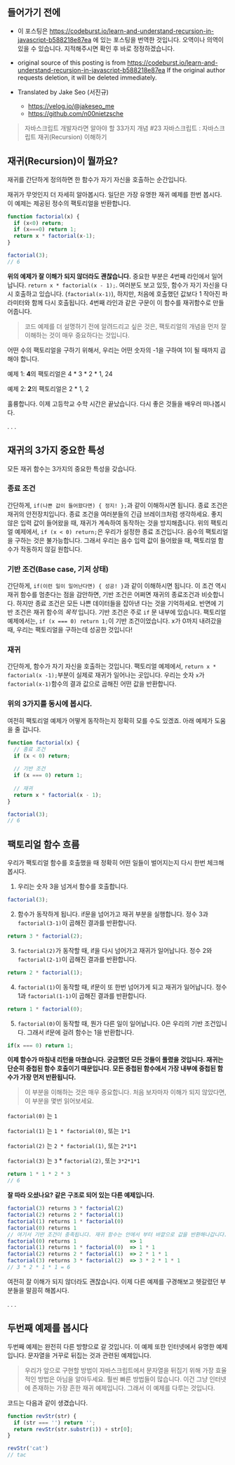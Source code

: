 ## 들어가기 전에

- 이 포스팅은 https://codeburst.io/learn-and-understand-recursion-in-javascript-b588218e87ea 에 있는 포스팅을 번역한 것입니다. 오역이나 의역이 있을 수 있습니다. 지적해주시면 확인 후 바로 정정하겠습니다.

- original source of this posting is from https://codeburst.io/learn-and-understand-recursion-in-javascript-b588218e87ea If the original author requests deletion, it will be deleted immediately.

- Translated by Jake Seo (서진규)

	- https://velog.io/@jakeseo_me
	- https://github.com/n00nietzsche

> 자바스크립트 개발자라면 알아야 할 33가지 개념 #23 자바스크립트 : 자바스크립트 재귀(Recursion) 이해하기

## 재귀(Recursion)이 뭘까요?

재귀를 간단하게 정의하면 한 함수가 자기 자신을 호출하는 순간입니다.

재귀가 무엇인지 더 자세히 알아봅시다. 일단은 가장 유명한 재귀 예제를 한번 봅시다. 이 예제는 제공된 정수의 팩토리얼을 반환합니다.

```js
function factorial(x) {
  if (x<0) return;
  if (x===0) return 1;
  return x * factorial(x-1);
}

factorial(3);
// 6
```

**위의 예제가 잘 이해가 되지 않더라도 괜찮습니다.** 중요한 부분은 4번째 라인에서 일어납니다. `return x * factorial(x - 1);`. 여러분도 보고 있듯, 함수가 자기 자신을 다시 호출하고 있습니다. (`factorial(x-1)`), 하지만, 처음에 호출했던 값보다 1 작아진 파라미터와 함께 다시 호출됩니다. 4번째 라인과 같은 구문이 이 함수를 재귀함수로 만들어줍니다.

> 코드 예제를 더 설명하기 전에 알려드리고 싶은 것은, 팩토리얼의 개념을 먼저 잘 이해하는 것이 매우 중요하다는 것입니다.

어떤 수의 팩토리얼을 구하기 위해서, 우리는 어떤 숫자의 -1을 구하여 1이 될 때까지 곱해야 합니다.

예제 1: **4**의 팩토리얼은 4 * 3 * 2 * 1, 24

예제 2: **2**의 팩토리얼은 2 * 1, 2

훌륭합니다. 이제 고등학교 수학 시간은 끝났습니다. 다시 좋은 것들을 배우러 떠나봅시다.

. . . 

## 재귀의 3가지 중요한 특성

모든 재귀 함수는 3가지의 중요한 특성을 갖습니다.

### 종료 조건

간단하게, `if(나쁜 값이 들어왔다면) { 정지! };`과 같이 이해하시면 됩니다. 종료 조건은 재귀의 안전장치입니다. 종료 조건을 여러분들의 긴급 브레이크처럼 생각하세요. 좋지 않은 입력 값이 들어왔을 때, 재귀가 계속하여 동작하는 것을 방지해줍니다. 위의 팩토리얼 예제에서, `if (x < 0) return;`은 우리가 설정한 종료 조건입니다. 음수의 팩토리얼을 구하는 것은 불가능합니다. 그래서 우리는 음수 입력 값이 들어왔을 때, 팩토리얼 함수가 작동하지 않길 원합니다.

### 기반 조건(Base case, 기저 상태)

간단하게, `if(이런 일이 일어난다면) { 성공! }`과 같이 이해하시면 됩니다. 이 조건 역시 재귀 함수를 멈춘다는 점을 감안하면, 기반 조건은 어쩌면 재귀의 종료조건과 비슷합니다. 하지만 종료 조건은 모든 나쁜 데이터들을 잡아낸 다는 것을 기억하세요. 반면에 기반 조건은 재귀 함수의 *목적* 입니다. 기반 조건은 주로 `if` 문 내부에 있습니다. 팩토리얼 예제에서는, `if (x === 0) return 1;`이 기반 조건이었습니다. x가 0까지 내려갔을 때, 우리는 팩토리얼을 구하는데 성공한 것입니다!

### 재귀

간단하게, 함수가 자기 자신을 호출하는 것입니다. 팩토리얼 예제에서, `return x * factorial(x -1);`부분이 실제로 재귀가 일어나는 곳입니다. 우리는 숫자 `x`가 `factorial(x-1)`함수의 결과 값으로 곱해진 어떤 값을 반환합니다.

### 위의 3가지를 동시에 봅시다.

여전히 팩토리얼 예제가 어떻게 동작하는지 정확히 모를 수도 있겠죠. 아래 예제가 도움을 줄 겁니다.

```js
function factorial(x) {
  // 종료 조건
  if (x < 0) return;
  
  // 기반 조건
  if (x === 0) return 1;
  
  // 재귀
  return x * factorial(x - 1);
}

factorial(3);
// 6
```

## 팩토리얼 함수 흐름

우리가 팩토리얼 함수를 호출했을 때 정확히 어떤 일들이 벌어지는지 다시 한번 체크해봅시다.

1. 우리는 숫자 3을 넘겨서 함수를 호출합니다.

```js
factorial(3);
```

2. 함수가 동작하게 됩니다. if문을 넘어가고 재귀 부분을 실행합니다. 정수 3과 `factorial(3-1)`이 곱해진 결과를 반환합니다.

```js
return 3 * factorial(2);
```

3. `factorial(2)`가 동작할 때, if을 다시 넘어가고 재귀가 일어납니다. 정수 2와 `factorial(2-1)`이 곱해진 결과를 반환합니다.

```js
return 2 * factorial(1);
```

4. `factorial(1)`이 동작할 때, if문이 또 한번 넘어가게 되고 재귀가 일어납니다. 정수 1과 `factorial(1-1)`이 곱해진 결과를 반환합니다.

```js
return 1 * factorial(0);
```

5. `factorial(0)`이 동작할 때, 뭔가 다른 일이 일어납니다. 0은 우리의 기반 조건입니다. 그래서 if문에 걸려 함수는 1을 반환합니다.

```js
if(x === 0) return 1;
```

**이제 함수가 마침내 리턴을 마쳤습니다. 궁금했던 모든 것들이 풀렸을 것입니다. 재귀는 단순히 중첩된 함수 호출이기 때문입니다. 모든 중첩된 함수에서 가장 내부에 중첩된 함수가 가장 먼저 반환됩니다.**

> 이 부분을 이해하는 것은 매우 중요합니다. 처음 보자마자 이해가 되지 않았다면, 이 부분을 몇번 읽어보세요.

`factorial(0)` 는 `1`

`factorial(1)` 는 `1 * factorial(0)`, 또는 `1*1`

`factorial(2)` 는 `2 * factorial(1)`, 또는 `2*1*1`

`factorial(3)` 는 `3` * `factorial(2)`, 또는 `3*2*1*1`

```js
return 1 * 1 * 2 * 3
// 6
```

**잘 따라 오셨나요? 같은 구조로 되어 있는 다른 예제입니다.**

```js
factorial(3) returns 3 * factorial(2)
factorial(2) returns 2 * factorial(1)
factorial(1) returns 1 * factorial(0)
factorial(0) returns 1
// 여기서 기반 조건이 충족됩니다. 재귀 함수는 안에서 부터 바깥으로 값을 반환해나갑니다.
factorial(0) returns 1                 => 1
factorial(1) returns 1 * factorial(0)  => 1 * 1
factorial(2) returns 2 * factorial(1)  => 2 * 1 * 1
factorial(3) returns 3 * factorial(2)  => 3 * 2 * 1 * 1
// 3 * 2 * 1 * 1 = 6
```

여전히 잘 이해가 되지 않더라도 괜찮습니다. 이제 다른 예제를 구경해보고 헷갈렸던 부분들을 말끔히 해봅시다.

. . .

## 두번째 예제를 봅시다

두번째 예제는 완전히 다른 방향으로 갈 것입니다. 이 예제 또한 인터넷에서 유명한 예제입니다. 문자열을 거꾸로 뒤집는 것과 관련된 예제입니다.

> 우리가 앞으로 구현할 방법이 자바스크립트에서 문자열을 뒤집기 위해 가장 효율적인 방법은 아님을 알아두세요. 훨씬 빠른 방법들이 많습니다. 이건 그냥 인터넷에 존재하는 가장 흔한 재귀 예제입니다. 그래서 이 예제를 다루는 것입니다.

코드는 다음과 같이 생겼습니다.

```js
function revStr(str) {
  if (str === '') return '';
  return revStr(str.substr(1)) + str[0];
}

revStr('cat')
// tac
```


